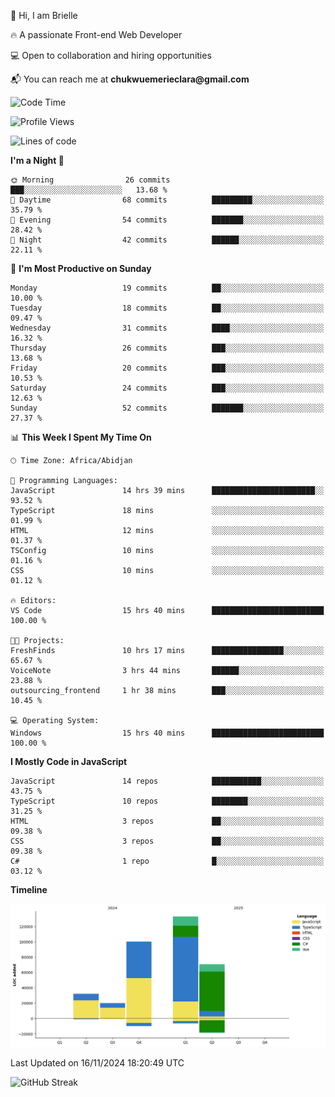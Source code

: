 <div align="left">
  <p>👋 Hi, I am Brielle</p>
  <p>🔥 A passionate Front-end Web Developer</p>
  <p>💻 Open to collaboration and hiring opportunities</p>
  <p>📬 You can reach me at <strong>chukwuemerieclara@gmail.com</strong></p>
</div>


 
 <!--START_SECTION:waka-->
![Code Time](http://img.shields.io/badge/Code%20Time-326%20hrs%2048%20mins-blue)

![Profile Views](http://img.shields.io/badge/Profile%20Views-32-blue)

![Lines of code](https://img.shields.io/badge/From%20Hello%20World%20I%27ve%20Written-125.1%20thousand%20lines%20of%20code-blue)

**I'm a Night 🦉** 

```text
🌞 Morning                26 commits          ███░░░░░░░░░░░░░░░░░░░░░░   13.68 % 
🌆 Daytime                68 commits          █████████░░░░░░░░░░░░░░░░   35.79 % 
🌃 Evening                54 commits          ███████░░░░░░░░░░░░░░░░░░   28.42 % 
🌙 Night                  42 commits          ██████░░░░░░░░░░░░░░░░░░░   22.11 % 
```
📅 **I'm Most Productive on Sunday** 

```text
Monday                   19 commits          ██░░░░░░░░░░░░░░░░░░░░░░░   10.00 % 
Tuesday                  18 commits          ██░░░░░░░░░░░░░░░░░░░░░░░   09.47 % 
Wednesday                31 commits          ████░░░░░░░░░░░░░░░░░░░░░   16.32 % 
Thursday                 26 commits          ███░░░░░░░░░░░░░░░░░░░░░░   13.68 % 
Friday                   20 commits          ███░░░░░░░░░░░░░░░░░░░░░░   10.53 % 
Saturday                 24 commits          ███░░░░░░░░░░░░░░░░░░░░░░   12.63 % 
Sunday                   52 commits          ███████░░░░░░░░░░░░░░░░░░   27.37 % 
```


📊 **This Week I Spent My Time On** 

```text
🕑︎ Time Zone: Africa/Abidjan

💬 Programming Languages: 
JavaScript               14 hrs 39 mins      ███████████████████████░░   93.52 % 
TypeScript               18 mins             ░░░░░░░░░░░░░░░░░░░░░░░░░   01.99 % 
HTML                     12 mins             ░░░░░░░░░░░░░░░░░░░░░░░░░   01.37 % 
TSConfig                 10 mins             ░░░░░░░░░░░░░░░░░░░░░░░░░   01.16 % 
CSS                      10 mins             ░░░░░░░░░░░░░░░░░░░░░░░░░   01.12 % 

🔥 Editors: 
VS Code                  15 hrs 40 mins      █████████████████████████   100.00 % 

🐱‍💻 Projects: 
FreshFinds               10 hrs 17 mins      ████████████████░░░░░░░░░   65.67 % 
VoiceNote                3 hrs 44 mins       ██████░░░░░░░░░░░░░░░░░░░   23.88 % 
outsourcing_frontend     1 hr 38 mins        ███░░░░░░░░░░░░░░░░░░░░░░   10.45 % 

💻 Operating System: 
Windows                  15 hrs 40 mins      █████████████████████████   100.00 % 
```

**I Mostly Code in JavaScript** 

```text
JavaScript               14 repos            ███████████░░░░░░░░░░░░░░   43.75 % 
TypeScript               10 repos            ████████░░░░░░░░░░░░░░░░░   31.25 % 
HTML                     3 repos             ██░░░░░░░░░░░░░░░░░░░░░░░   09.38 % 
CSS                      3 repos             ██░░░░░░░░░░░░░░░░░░░░░░░   09.38 % 
C#                       1 repo              █░░░░░░░░░░░░░░░░░░░░░░░░   03.12 % 
```



**Timeline**

![Lines of Code chart](https://raw.githubusercontent.com/Brielle28/Brielle28/main/assets/bar_graph.png)


 Last Updated on 16/11/2024 18:20:49 UTC
<!--END_SECTION:waka-->

![GitHub Streak](https://github-readme-streak-stats.herokuapp.com/?user=Brielle28)



